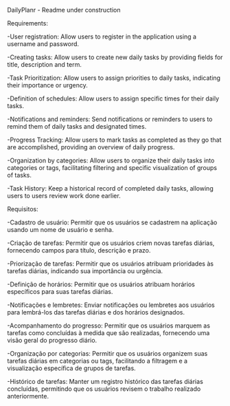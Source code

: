 DailyPlanr - Readme under construction

Requirements:

-User registration: Allow users to register in the application using a username and
password.

-Creating tasks: Allow users to create new daily tasks by providing fields for title,
description and term.

-Task Prioritization: Allow users to assign priorities to daily tasks, indicating their
importance or urgency.

-Definition of schedules: Allow users to assign specific times for their daily tasks.

-Notifications and reminders: Send notifications or reminders to users to remind them of daily tasks
and designated times.

-Progress Tracking: Allow users to mark tasks as completed as they go
that are accomplished, providing an overview of daily progress.

-Organization by categories: Allow users to organize their daily tasks into categories or tags,
facilitating filtering and specific visualization of groups of tasks.

-Task History: Keep a historical record of completed daily tasks, allowing users to
users review work done earlier.

Requisitos:

-Cadastro de usuário: Permitir que os usuários se cadastrem na aplicação usando um nome de usuário e
senha.

-Criação de tarefas: Permitir que os usuários criem novas tarefas diárias, fornecendo campos para título,
descrição e prazo.

-Priorização de tarefas: Permitir que os usuários atribuam prioridades às tarefas diárias, indicando sua
importância ou urgência.

-Definição de horários: Permitir que os usuários atribuam horários específicos para suas tarefas diárias.

-Notificações e lembretes: Enviar notificações ou lembretes aos usuários para lembrá-los das tarefas diárias
e dos horários designados.

-Acompanhamento do progresso: Permitir que os usuários marquem as tarefas como concluídas à medida
que são realizadas, fornecendo uma visão geral do progresso diário.


-Organização por categorias: Permitir que os usuários organizem suas tarefas diárias em categorias ou tags,
facilitando a filtragem e a visualização específica de grupos de tarefas.

-Histórico de tarefas: Manter um registro histórico das tarefas diárias concluídas, permitindo que os
usuários revisem o trabalho realizado anteriormente.
